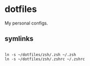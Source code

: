 # dotfiles

My personal configs.
## symlinks

```

ln -s ~/dotfiles/zsh/.zsh ~/.zsh
ln -s ~/dotfiles/zsh/.zshrc ~/.zshrc
```

